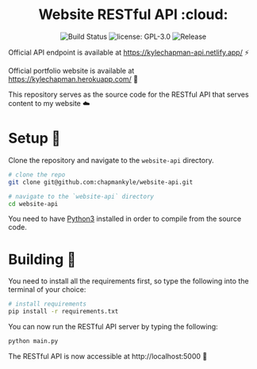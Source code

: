 <h1 align="center">Website RESTful API :cloud:</h1>

<p align="center">
  <img src="https://circleci.com/gh/chapmankyle/website-api/tree/master.svg?style=svg" alt="Build Status"></img>
  <img src="https://img.shields.io/github/license/chapmankyle/website-api.svg?" alt="license: GPL-3.0"></img>
  <img src="https://img.shields.io/github/v/release/chapmankyle/website-api.svg?" alt="Release"></img>
</p>

Official API endpoint is available at https://kylechapman-api.netlify.app/ :zap:

Official portfolio website is available at https://kylechapman.herokuapp.com/ :tada:

This repository serves as the source code for the RESTful API that serves content to my website :cloud:

# Setup :rocket:

Clone the repository and navigate to the `website-api` directory.
```bash
# clone the repo
git clone git@github.com:chapmankyle/website-api.git

# navigate to the `website-api` directory
cd website-api
```

You need to have [Python3](https://www.python.org/downloads/) installed in order to compile
from the source code.

# Building :hammer:

You need to install all the requirements first, so type the following into the
terminal of your choice:
```bash
# install requirements
pip install -r requirements.txt
```

You can now run the RESTful API server by typing the following:
```bash
python main.py
```

The RESTful API is now accessible at http://localhost:5000 :tada:
